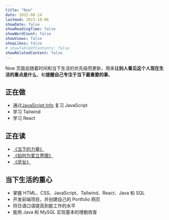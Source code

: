 ```yaml
---
title: "Now"
date: 2022-08-14
lastmod: 2023-10-06
showDate: false
showReadingTime: false
showWordCount: false
showViews: false
showLikes: false
# showTableOfContents: false
showRelatedContent: false
---
```


Now 页面会随着时间和当下生活的优先级而更新，用来**让别人看见这个人现在生活的重点是什么**，和**提醒自己专注于当下最重要的事**。  

## 正在做

- 通过[JavaScript Info](https://zh.javascript.info/) 复习 JavaScript
- 学习 Tailwind
- 学习 React

## 正在读

- [《当下的力量》](https://book.douban.com/subject/2277299/)
- [《如何为爱立界限》](https://book.douban.com/subject/35373411/)
- [《厌女》](https://book.douban.com/subject/25836270/)

## 当下生活的重心

- 掌握 HTML、CSS、JavaScript、Tailwind、React、Java 和 SQL
- 开发前端项目，并创建自己的 Portfolio 网页
- 将日语口语提高到能工作的水平
- 能用 Java 和 MySQL 实现基本的增删改查
